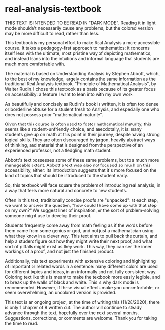 # real-analysis-textbook

THIS TEXT IS INTENDED TO BE READ IN "DARK MODE". Reading it in light mode shouldn't necessarily cause any problems, but the colored version may be more difficult to read, rather than less.

This textbook is my personal effort to make Real Analysis a more accessible course. It takes a pedagogy-first approach to mathematics: it concerns itself less with the ultimate, most pristine way of depicting mathematics, and instead leans into the intuitions and informal language that students are much more comfortable with. 

The material is based on Understanding Analysis by Stephen Abbott, which, to the best of my knowledge, largely contains the same information as the traditional Real Analysis textbook, "Principle of Mathematical Analysis", by Walter Rudin. I chose this textbook as a basis because of its greater focus on accessibility: a feature I want to lean into with my own work.

As beautifully and concisely as Rudin's book is written, it is often too dense or borderline obtuse for a student fresh to Analysis, and especially one who does not possess prior "mathematical maturity". 

Given that this course is often used to foster mathematical maturity, this seems like a student-unfriendly choice, and anecdotally, it is: many students give up on math at this point in their journey, despite having strong logical skills. They are often discouraged by jargon, heavily abstract ways of thinking, and material that is designed from the perspective of an experienced professor, not a fledgling math student.

Abbott's text possesses some of these same problems, but to a much more manageable extent. Abbott's text was also not focused so much on this accessibility, either: its introduction suggests that it's more focused on the kind of topics that should be introduced to the student early.

So, this textbook will face square the problem of introducing real analysis, in a way that feels more natural and concrete to new students. 

Often in this text, traditionally concise proofs are "unpacked": at each step, we want to answer the question, "how could I have come up with that step on my own?" We suggest lines of inspiration, or the sort of problem-solving someone might use to develop their proof. 

Students frequently come away from math feeling as if the words before them came from some genius or god, and not just a mathematician using what they know in a clever way. This text aims to pull back the curtain, and help a student figure out how they might write their next proof, and what sort of pitfalls might exist as they work. This way, they can see the inner workings of a proof, and not just the finished product.

Additionally, this text experiments with extensive coloring and highlighting of important or related words in a sentence: many different colors are used for different topics and ideas, in an informally and not fully consistent way. Coloring text like this is meant to make the textbook more easily legible, and to break up the walls of black and white. This is why dark mode is recommended. However, if these visual effects make you uncomfortable, or seem overwhelming, an uncolored version is provided.

This text is an ongoing project, at the time of writing this (11/28/2020), there is only 1 chapter of 8 written out. The author will continue to steady advance through the text, hopefully over the next several months. Suggestions, corrections, or comments are welcome. Thank you for taking the time to read.
